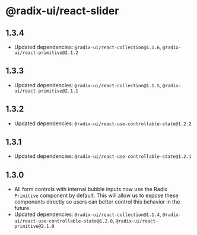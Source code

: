 # @radix-ui/react-slider

## 1.3.4

- Updated dependencies: `@radix-ui/react-collection@1.1.6`, `@radix-ui/react-primitive@2.1.2`

## 1.3.3

- Updated dependencies: `@radix-ui/react-collection@1.1.5`, `@radix-ui/react-primitive@2.1.1`

## 1.3.2

- Updated dependencies: `@radix-ui/react-use-controllable-state@1.2.2`

## 1.3.1

- Updated dependencies: `@radix-ui/react-use-controllable-state@1.2.1`

## 1.3.0

- All form controls with internal bubble inputs now use the Radix `Primitive` component by default. This will allow us to expose these components directly so users can better control this behavior in the future.
- Updated dependencies: `@radix-ui/react-collection@1.1.4`, `@radix-ui/react-use-controllable-state@1.2.0`, `@radix-ui/react-primitive@2.1.0`
